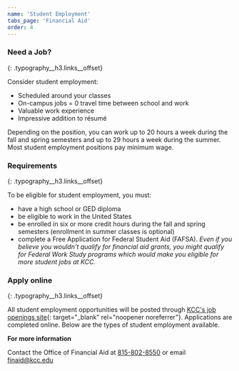 ```yaml
---
name: 'Student Employment'
tabs_page: 'Financial Aid'
order: 4
---
```


### Need a Job?
{: .typography__h3.links__offset}

Consider student employment:

* Scheduled around your classes
* On-campus jobs = 0 travel time between school and work
* Valuable work experience
* Impressive addition to résumé

Depending on the position, you can work up to 20 hours a week during the fall and spring semesters and up to 29 hours a week during the summer. Most student employment positions pay minimum wage.

### Requirements
{: .typography__h3.links__offset}

To be eligible for student employment, you must:

* have a high school or GED diploma
* be eligible to work in the United States
* be enrolled in six or more credit hours during the fall and spring semesters (enrollment in summer classes is optional)
* complete a Free Application for Federal Student Aid (FAFSA). *Even if you believe you wouldn't qualify for financial aid grants, you might qualify for Federal Work Study programs which would make you eligible for more student jobs at KCC.*

### Apply online
{: .typography__h3.links__offset}

All student employment opportunities will be posted through [KCC's job openings site](https://www.governmentjobs.com/careers/kankakeecc/transferjobs){: target="_blank" rel="noopener noreferrer"}. Applications are completed online. Below are the types of student employment available.

**For more information**

Contact the Office of Financial Aid at [815-802-8550](tel:18158028550) or email [finaid@kcc.edu](mailto:finaid@kcc.edu)
